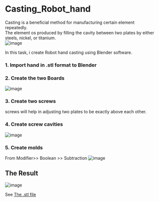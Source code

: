 # Casting_Robot_hand
Casting is a beneficial method for manufacturing certain element repeatedly.  
The element os produced by filling the cavity between two plates by either steels, nickel, or titanium.  
![image](https://user-images.githubusercontent.com/66624381/88442980-2c413380-ce1f-11ea-9cc9-f992277c8381.png)

In this task, i create Robot hand casting using Blender software. 

### 1. Import hand in .stl format to Blender
### 2. Create the two Boards
![image](https://user-images.githubusercontent.com/66624381/88443213-15e7a780-ce20-11ea-82d0-810ea4cff9be.png)

### 3. Create two screws
screws will help in adjusting two plates to be exactly above each other.
### 4. Create screw cavities
![image](https://user-images.githubusercontent.com/66624381/88443237-2a2ba480-ce20-11ea-9ac4-68f6e9e04a66.png)

### 5. Create molds
From Modifier>> Boolean >> Subtraction
![image](https://user-images.githubusercontent.com/66624381/88443270-50e9db00-ce20-11ea-9dfb-642e167979a8.png)

## The Result
![image](https://user-images.githubusercontent.com/66624381/88443372-be960700-ce20-11ea-84d0-1447b2091491.png)

See [The .stl file](https://github.com/AmnahBukair/Casting_robot_hand/blob/master/Casting%20Robot%20Hand.stl)

